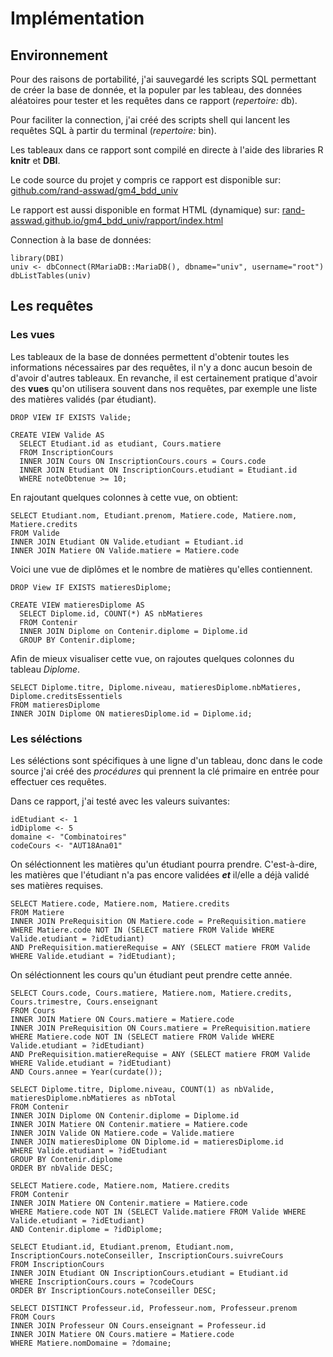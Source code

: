 # Implémentation

## Environnement
Pour des raisons de portabilité, j'ai sauvegardé les scripts SQL permettant de créer la base de donnée,
et la populer par les tableau, des données aléatoires pour tester
et les requêtes dans ce rapport (*repertoire:* db).

Pour faciliter la connection, j'ai créé des scripts shell qui lancent les requêtes SQL
à partir du terminal (*repertoire:* bin).

Les tableaux dans ce rapport sont compilé en directe à l'aide des libraries R **knitr** et **DBI**.

Le code source du projet y compris ce rapport est disponible sur: [github.com/rand-asswad/gm4_bdd_univ](https://github.com/rand-asswad/gm4_bdd_univ)

Le rapport est aussi disponible en format HTML (dynamique) sur:
[rand-asswad.github.io/gm4_bdd_univ/rapport/index.html](https://rand-asswad.github.io/gm4_bdd_univ/rapport/index.html)

Connection à la base de données:
```{r}
library(DBI)
univ <- dbConnect(RMariaDB::MariaDB(), dbname="univ", username="root")
dbListTables(univ)
```

## Les requêtes
### Les vues
Les tableaux de la base de données permettent d'obtenir toutes les informations
nécessaires par des requêtes, il n'y a donc aucun besoin de d'avoir d'autres tableaux.
En revanche, il est certainement pratique d'avoir des **vues** qu'on utilisera souvent
dans nos requêtes, par exemple une liste des matières validés (par étudiant).


```{sql, connection=univ}
DROP VIEW IF EXISTS Valide;
```
```{sql, connection=univ}
CREATE VIEW Valide AS
  SELECT Etudiant.id as etudiant, Cours.matiere
  FROM InscriptionCours
  INNER JOIN Cours ON InscriptionCours.cours = Cours.code
  INNER JOIN Etudiant ON InscriptionCours.etudiant = Etudiant.id
  WHERE noteObtenue >= 10;
```
En rajoutant quelques colonnes à cette vue, on obtient:
```{sql, connection=univ}
SELECT Etudiant.nom, Etudiant.prenom, Matiere.code, Matiere.nom, Matiere.credits
FROM Valide
INNER JOIN Etudiant ON Valide.etudiant = Etudiant.id
INNER JOIN Matiere ON Valide.matiere = Matiere.code
```

Voici une vue de diplômes et le nombre de matières qu'elles contiennent.
```{sql, connection=univ}
DROP View IF EXISTS matieresDiplome;
```
```{sql, connection=univ}
CREATE VIEW matieresDiplome AS
  SELECT Diplome.id, COUNT(*) AS nbMatieres 
  FROM Contenir
  INNER JOIN Diplome on Contenir.diplome = Diplome.id
  GROUP BY Contenir.diplome;
```
Afin de mieux visualiser cette vue, on rajoutes quelques colonnes du tableau *Diplome*.
```{sql, connection=univ}
SELECT Diplome.titre, Diplome.niveau, matieresDiplome.nbMatieres, Diplome.creditsEssentiels
FROM matieresDiplome
INNER JOIN Diplome ON matieresDiplome.id = Diplome.id;
```

### Les séléctions
Les séléctions sont spécifiques à une ligne d'un tableau, donc dans le code source j'ai
créé des *procédures* qui prennent la clé primaire en entrée pour effectuer ces requêtes.

Dans ce rapport, j'ai testé avec les valeurs suivantes:
```{r}
idEtudiant <- 1
idDiplome <- 5
domaine <- "Combinatoires"
codeCours <- "AUT18Ana01"
```

On séléctionnent les matières qu'un étudiant pourra prendre.
C'est-à-dire, les matières que l'étudiant n'a pas encore validées
**_et_** il/elle a déjà validé ses matières requises.
```{sql, connection=univ}
SELECT Matiere.code, Matiere.nom, Matiere.credits
FROM Matiere
INNER JOIN PreRequisition ON Matiere.code = PreRequisition.matiere
WHERE Matiere.code NOT IN (SELECT matiere FROM Valide WHERE Valide.etudiant = ?idEtudiant)
AND PreRequisition.matiereRequise = ANY (SELECT matiere FROM Valide WHERE Valide.etudiant = ?idEtudiant);
```

On séléctionnent les cours qu'un étudiant peut prendre cette année.
```{sql, connection=univ}
SELECT Cours.code, Cours.matiere, Matiere.nom, Matiere.credits, Cours.trimestre, Cours.enseignant
FROM Cours
INNER JOIN Matiere ON Cours.matiere = Matiere.code
INNER JOIN PreRequisition ON Cours.matiere = PreRequisition.matiere
WHERE Matiere.code NOT IN (SELECT matiere FROM Valide WHERE Valide.etudiant = ?idEtudiant)
AND PreRequisition.matiereRequise = ANY (SELECT matiere FROM Valide WHERE Valide.etudiant = ?idEtudiant)
AND Cours.annee = Year(curdate());
```


```{sql, connection=univ}
SELECT Diplome.titre, Diplome.niveau, COUNT(1) as nbValide, matieresDiplome.nbMatieres as nbTotal
FROM Contenir
INNER JOIN Diplome ON Contenir.diplome = Diplome.id
INNER JOIN Matiere ON Contenir.matiere = Matiere.code
INNER JOIN Valide ON Matiere.code = Valide.matiere
INNER JOIN matieresDiplome ON Diplome.id = matieresDiplome.id
WHERE Valide.etudiant = ?idEtudiant
GROUP BY Contenir.diplome
ORDER BY nbValide DESC;
```

```{sql, connection=univ}
SELECT Matiere.code, Matiere.nom, Matiere.credits
FROM Contenir
INNER JOIN Matiere ON Contenir.matiere = Matiere.code
WHERE Matiere.code NOT IN (SELECT Valide.matiere FROM Valide WHERE Valide.etudiant = ?idEtudiant)
AND Contenir.diplome = ?idDiplome;
```

```{sql, connection=univ}
SELECT Etudiant.id, Etudiant.prenom, Etudiant.nom, InscriptionCours.noteConseiller, InscriptionCours.suivreCours
FROM InscriptionCours
INNER JOIN Etudiant ON InscriptionCours.etudiant = Etudiant.id
WHERE InscriptionCours.cours = ?codeCours
ORDER BY InscriptionCours.noteConseiller DESC;
```

```{sql, connection=univ}
SELECT DISTINCT Professeur.id, Professeur.nom, Professeur.prenom
FROM Cours
INNER JOIN Professeur ON Cours.enseignant = Professeur.id
INNER JOIN Matiere ON Cours.matiere = Matiere.code
WHERE Matiere.nomDomaine = ?domaine;
```
